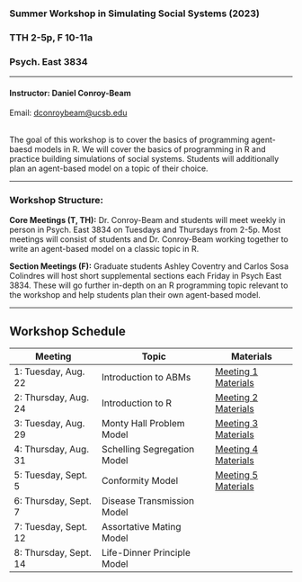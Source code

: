 
### Summer Workshop in Simulating Social Systems (2023)

### TTH 2-5p, F 10-11a

### Psych. East 3834

------------------------------------------------------------------------

#### Instructor: Daniel Conroy-Beam

Email: <dconroybeam@ucsb.edu>

<br> The goal of this workshop is to cover the basics of programming agent-baesd models in R. We will cover the basics of programming in R and practice building simulations of social systems. Students will additionally plan an agent-based model on a topic of their choice.

------------------------------------------------------------------------

### Workshop Structure:

**Core Meetings (T, TH):** Dr. Conroy-Beam and students will meet
weekly in person in Psych. East 3834 on Tuesdays and Thursdays from 2-5p. Most meetings will consist of students and Dr. Conroy-Beam working together to write an agent-based model on a classic topic in R.

**Section Meetings (F):** Graduate students Ashley Coventry and Carlos Sosa Colindres will host short supplemental sections each Friday in Psych East 3834. These will go further in-depth on an R programming topic relevant to the workshop and help students plan their own agent-based model.

------------------------------------------------------------------------

## Workshop Schedule

| Meeting                 | Topic                              | Materials                                                                                                           |
|-------------------------|------------------------------------|---------------------------------------------------------------------------------------------------------------------|
| 1: Tuesday, Aug. 22     | Introduction to ABMs               | [Meeting 1 Materials](https://github.com/dconroybeam/SWSSS/tree/main/intro-to-abm/intro-to-abm.pdf)                 |
| 2: Thursday, Aug. 24    | Introduction to R                  | [Meeting 2 Materials](https://github.com/dconroybeam/SWSSS/tree/main/intro-to-r)                                    |
| 3: Tuesday, Aug. 29     | Monty Hall Problem Model           | [Meeting 3 Materials](https://github.com/dconroybeam/SWSSS/tree/main/model-outlines/monty-hall-model.md)            |
| 4: Thursday, Aug. 31    | Schelling Segregation Model        | [Meeting 4 Materials](https://github.com/dconroybeam/SWSSS/tree/main/model-outlines/schelling-segregation-model.md) |
| 5: Tuesday, Sept. 5     | Conformity Model                   | [Meeting 5 Materials](https://github.com/dconroybeam/SWSSS/tree/main/model-outlines/conformity-model.md)            |
| 6: Thursday, Sept. 7    | Disease Transmission Model         |
| 7: Tuesday, Sept. 12    | Assortative Mating Model           |
| 8: Thursday, Sept. 14   | Life-Dinner Principle Model        |